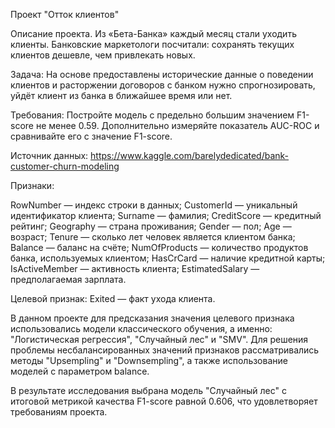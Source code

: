 Проект "Отток клиентов"

Описание проекта.
Из «Бета-Банка» каждый месяц стали уходить клиенты. Банковские маркетологи посчитали: сохранять текущих клиентов дешевле, чем привлекать новых.

Задача:
На основе предоставлены исторические данные о поведении клиентов и расторжении договоров с банком нужно спрогнозировать, уйдёт клиент из банка в ближайшее время или нет. 

Требования:
Постройте модель с предельно большим значением F1-score не менее 0.59.
Дополнительно измеряйте показатель AUC-ROC и сравнивайте его с значение F1-score.

Источник данных: https://www.kaggle.com/barelydedicated/bank-customer-churn-modeling

Признаки:

RowNumber — индекс строки в данных;
CustomerId — уникальный идентификатор клиента;
Surname — фамилия;
CreditScore — кредитный рейтинг;
Geography — страна проживания;
Gender — пол;
Age — возраст;
Tenure — сколько лет человек является клиентом банка;
Balance — баланс на счёте;
NumOfProducts — количество продуктов банка, используемых клиентом;
HasCrCard — наличие кредитной карты;
IsActiveMember — активность клиента;
EstimatedSalary — предполагаемая зарплата.

Целевой признак:
Exited — факт ухода клиента.

В данном проекте для предсказания значения целевого признака использовались модели классического обучения, а именно: "Логистическая регрессия", "Случайный лес" и "SMV". Для решения проблемы несбалансированных значений признаков рассматривались методы "Upsempling" и "Downsempling", а также использование моделей с параметром balance.

В результате исследования выбрана модель "Случайный лес" с итоговой метрикой качества F1-score равной 0.606, что удовлетворяет требованиям проекта.